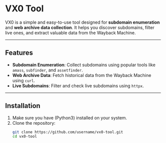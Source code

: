 # VX0 Tool

VX0 is a simple and easy-to-use tool designed for **subdomain enumeration** and **web archive data collection**. It helps you discover subdomains, filter live ones, and extract valuable data from the Wayback Machine.

---

## Features

- **Subdomain Enumeration**: Collect subdomains using popular tools like `amass`, `subfinder`, and `assetfinder`.
- **Web Archive Data**: Fetch historical data from the Wayback Machine using `curl`.
- **Live Subdomains**: Filter and check live subdomains using `httpx`.
---

## Installation

1. Make sure you have (Python3) installed on your system.
2. Clone the repository:
   ```bash
   git clone https://github.com/username/vx0-tool.git
   cd vx0-tool
